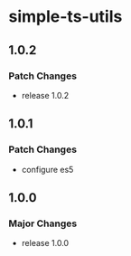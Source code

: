 # simple-ts-utils

## 1.0.2

### Patch Changes

- release 1.0.2

## 1.0.1

### Patch Changes

- configure es5

## 1.0.0

### Major Changes

- release 1.0.0
